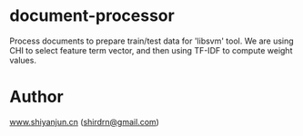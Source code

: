 document-processor
==================

Process documents to prepare train/test data for 'libsvm' tool.
We are using CHI to select feature term vector, and then using TF-IDF to compute weight values. 

Author
==================
www.shiyanjun.cn (shirdrn@gmail.com)